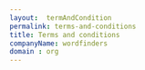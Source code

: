 ```yaml
---
layout:  termAndCondition
permalink: terms-and-conditions
title: Terms and conditions
companyName: wordfinders
domain : org
---
```

